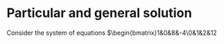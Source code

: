 # Particular and general solution
Consider the system of equations $\begin{bmatrix}1&0&8&-4\\0&1&2&12